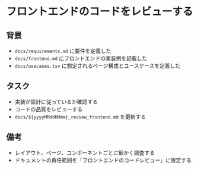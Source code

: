 # フロントエンドのコードをレビューする

## 背景

- `docs/requirements.md` に要件を定義した
- `docs/frontend.md` にフロントエンドの実装例を記載した
- `docs/usecases.tsv` に想定されるページ構成とユースケースを定義した

## タスク

- 実装が設計に従っているか確認する
- コードの品質をレビューする
- `docs/${yyyyMMddHHmm}_review_frontend.md` を更新する

## 備考

- レイアウト、ページ、コンポーネントごとに細かく調査する
- ドキュメントの責任範囲を「フロントエンドのコードレビュー」に限定する
